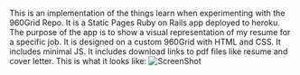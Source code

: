 This is an implementation of the things learn when experimenting with the 960Grid Repo.
It is a Static Pages Ruby on Rails app deployed to heroku.
The purpose of the app is to show a visual representation of my resume for a specific job. 
It is designed on a custom 960Grid with HTML and CSS. It includes minimal JS. 
It includes download links to pdf files like resume and cover letter.
This is what it looks like:
![ScreenShot](https://raw.github.com/ahadshafiq/tantalus-application/master/public/screenshot.jpg)
